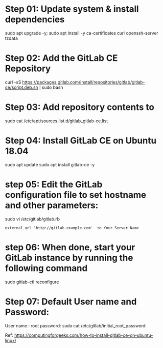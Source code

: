 # Step 01: Update system & install dependencies

sudo apt upgrade -y;
sudo apt install -y ca-certificates curl openssh-server tzdata

# Step 02: Add the GitLab CE Repository

curl -sS https://packages.gitlab.com/install/repositories/gitlab/gitlab-ce/script.deb.sh | sudo bash

# Step 03: Add repository contents to

sudo cat /etc/apt/sources.list.d/gitlab_gitlab-ce.list

# Step 04: Install GitLab CE on Ubuntu 18.04

sudo apt update
sudo apt install gitlab-ce -y

# step 05: Edit the GitLab configuration file to set hostname and other parameters:

sudo vi /etc/gitlab/gitlab.rb
    
    external_url 'http://gitlab.example.com'  to Your Server Name
    
# step 06: When done, start your GitLab instance by running the following command

sudo gitlab-ctl reconfigure

# Step 07:  Default User name and Password: 
User name : root
password:  sudo cat /etc/gitlab/initial_root_password


Ref: https://computingforgeeks.com/how-to-install-gitlab-ce-on-ubuntu-linux/
